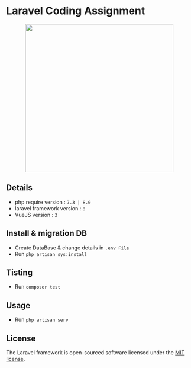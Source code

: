 # Laravel Coding Assignment

<p align="center"><a href="https://laravel.com" target="_blank"><img src="https://raw.githubusercontent.com/laravel/art/master/logo-lockup/5%20SVG/2%20CMYK/1%20Full%20Color/laravel-logolockup-cmyk-red.svg" width="400"></a></p>


## Details

- php require version : `7.3 | 8.0`
- laravel framework version : `8`
- VueJS version : `3`

## Install & migration DB

- Create DataBase & change details in `.env File`
- Run `php artisan sys:install`

## Tisting
- Run `composer test`

## Usage
- Run `php artisan serv`

## License

The Laravel framework is open-sourced software licensed under the [MIT license](https://opensource.org/licenses/MIT).
#